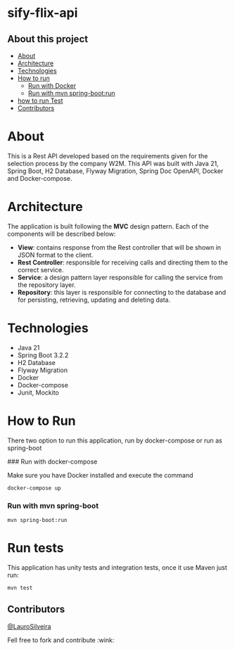 # sify-flix-api

## About this project
* [About](#about)
* [Architecture](#Architecture)
* [Technologies](#Technologies)
* [How to run](#how-to-run)
    * [Run with Docker](#run-with-docker-compose)
    * [Run with mvn spring-boot:run](#run-with-mvn-spring-boot)
* [how to run Test](#run-tests)
* [Contributors](#contributors)

# About
This is a Rest API developed based on the requirements given for the selection process by the company W2M.
This API was built with Java 21, Spring Boot, H2 Database, Flyway Migration, Spring Doc OpenAPI, Docker and Docker-compose.

# Architecture
The application is built following the **MVC** design pattern.
Each of the components will be described below:
* **View**: contains response from the Rest controller that will be shown in JSON format to the client.
* **Rest Controller**: responsible for receiving calls and directing them to the correct service.
* **Service**: a design pattern layer responsible for calling the service from the repository layer.
* **Repository**: this layer is responsible for connecting to the database and for persisting, retrieving, updating and deleting data.

# Technologies
- Java 21
- Spring Boot 3.2.2
- H2 Database
- Flyway Migration
- Docker
- Docker-compose
- Junit, Mockito

# How to Run
<p>There two option to run this application, run by docker-compose or run as spring-boot</p>
### Run with docker-compose
<p>Make sure you have Docker installed and execute the command</p>

```
docker-compose up
```
### Run with mvn spring-boot
```shell
mvn spring-boot:run
```

# Run tests

<p>This application has unity tests and integration tests, once it use Maven just run:</p>

```
mvn test
```

## Contributors
[@LauroSilveira](https://github.com/LauroSilveira)

<p>Fell free to fork and contribute :wink:</p>
